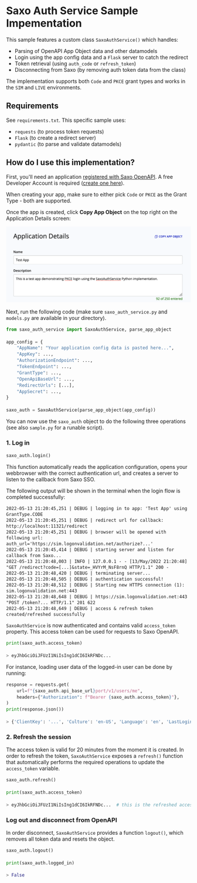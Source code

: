 # Saxo Auth Service Sample Impementation

This sample features a custom class `SaxoAuthService()` which handles:

- Parsing of OpenAPI App Object data and other datamodels
- Login using the app config data and a `Flask` server to catch the redirect
- Token retrieval (using `auth_code` or `refresh_token`)
- Disconnecting from Saxo (by removing auth token data from the class)

The implementation supports both `Code` and `PKCE` grant types and works in the `SIM` and `LIVE` environments.

## Requirements

See `requirements.txt`. This specific sample uses:

- `requests` (to process token requests)
- `Flask` (to create a redirect server)
- `pydantic` (to parse and validate datamodels)

## How do I use this implementation?

First, you'll need an application [registered with Saxo OpenAPI](https://www.developer.saxo/openapi/appmanagement). A free Developer Account is required ([create one here](https://www.developer.saxo/accounts/sim/signup)).

When creating your app, make sure to either pick `Code` or `PKCE` as the Grant Type - both are supported.

Once the app is created, click **Copy App Object** on the top right on the Application Details screen:

![Application Details](app_details.png)

Next, run the following code (make sure `saxo_auth_service.py` and `models.py` are available in your directory).

```Python
from saxo_auth_service import SaxoAuthService, parse_app_object

app_config = {
    "AppName": "Your application config data is pasted here...",
    "AppKey": ...,
    "AuthorizationEndpoint": ...,
    "TokenEndpoint": ...,
    "GrantType": ...,
    "OpenApiBaseUrl": ...,
    "RedirectUrls": [...],
    "AppSecret": ...,
}

saxo_auth = SaxoAuthService(parse_app_object(app_config))
```

You can now use the `saxo_auth` object to do the following three operations (see also `sample.py` for a runable script).

### 1. Log in
``` Python
saxo_auth.login()
```
This function automatically reads the application configuration, opens your webbrowser with the correct authentication url, and creates a server to listen to the callback from Saxo SSO.

The following output will be shown in the terminal when the login flow is completed successfully:

```
2022-05-13 21:20:45,251 | DEBUG | logging in to app: 'Test App' using GrantType.CODE
2022-05-13 21:20:45,251 | DEBUG | redirect url for callback: http://localhost:11321/redirect
2022-05-13 21:20:45,251 | DEBUG | browser will be opened with following url: auth_url='https://sim.logonvalidation.net/authorize?...'
2022-05-13 21:20:45,414 | DEBUG | starting server and listen for callback from Saxo...
2022-05-13 21:20:48,003 | INFO | 127.0.0.1 - - [13/May/2022 21:20:48] "GET /redirect?code=[...]&state=_HVYrM_NsF8rnQ HTTP/1.1" 200 -
2022-05-13 21:20:48,420 | DEBUG | terminating server...
2022-05-13 21:20:48,505 | DEBUG | authentication successful!
2022-05-13 21:20:48,512 | DEBUG | Starting new HTTPS connection (1): sim.logonvalidation.net:443
2022-05-13 21:20:48,648 | DEBUG | https://sim.logonvalidation.net:443 "POST /token?... HTTP/1.1" 201 622
2022-05-13 21:20:48,649 | DEBUG | access & refresh token created/refreshed successfully
```

`SaxoAuthService` is now authenticated and contains valid `access_token` property. This access token can be used for requests to Saxo OpenAPI.

``` Python
print(saxo_auth.access_token)

> eyJhbGciOiJFUzI1NiIsIng1dCI6IkRFNDc...
```

For instance, loading user data of the logged-in user can be done by running:

``` Python
response = requests.get(
    url=f"{saxo_auth.api_base_url}port/v1/users/me",
    headers={"Authorization": f"Bearer {saxo_auth.access_token}"},
)
print(response.json())

> {'ClientKey': '...', 'Culture': 'en-US', 'Language': 'en', 'LastLoginStatus': 'Successful', ...
```

### 2. Refresh the session

The access token is valid for 20 minutes from the moment it is created. In order to refresh the token, `SaxoAuthService` exposes a `refresh()` function that automatically performs the required operations to update the `access_token` variable.

``` Python
saxo_auth.refresh()

print(saxo_auth.access_token)

> eyJhbGciOiJFUzI1NiIsIng1dCI6IkRFNDc...  # this is the refreshed access token
```

### Log out and disconnect from OpenAPI

In order disconnect, `SaxoAuthService` provides a function `logout()`, which removes all token data and resets the object. 

``` Python
saxo_auth.logout()

print(saxo_auth.logged_in)

> False
```
